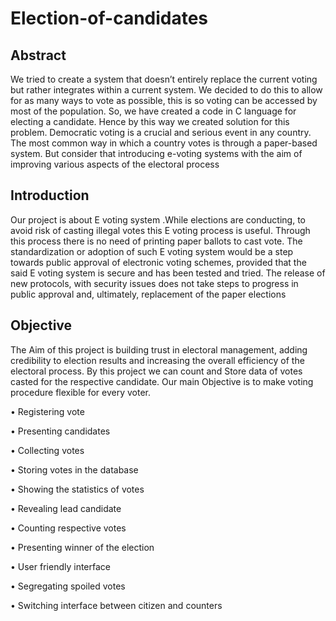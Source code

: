 # Election-of-candidates

## Abstract
We tried to create a system that doesn’t
entirely replace the current voting but rather
integrates within a current system. We
decided to do this to allow for as many ways
to vote as possible, this is so voting can be
accessed by most of the population. So, we
have created a code in C language for electing
a candidate. Hence by this way we created
solution for this problem. Democratic voting is
a crucial and serious event in any country. The
most common way in which a country votes is
through a paper-based system. But consider
that introducing e-voting systems with the
aim of improving various aspects of the
electoral process

## Introduction
Our project is about E voting system .While
elections are conducting, to avoid risk of
casting illegal votes this E voting process is
useful. Through this process there is no need
of printing paper ballots to cast vote.
The standardization or adoption of such E
voting system would be a step towards public
approval of electronic voting schemes,
provided that the said E voting system is
secure and has been tested and tried. The
release of new protocols, with security issues
does not take steps to progress in public
approval and, ultimately, replacement of the
paper elections

## Objective
The Aim of this project is building trust in electoral 
management, adding credibility to election results 
and increasing the overall efficiency of the 
electoral process. By this project we can count and
Store data of votes casted for the respective 
candidate. Our main Objective is to make voting 
procedure flexible for every voter.

• Registering vote

• Presenting candidates

• Collecting votes

• Storing votes in the database

• Showing the statistics of votes

• Revealing lead candidate

• Counting respective votes

• Presenting winner of the election

• User friendly interface

• Segregating spoiled votes

• Switching interface between citizen and counters



